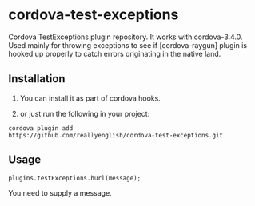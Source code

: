 # cordova-test-exceptions

Cordova TestExceptions plugin repository. It works with cordova-3.4.0.
Used mainly for throwing exceptions to see if [cordova-raygun] plugin
is hooked up properly to catch errors originating in the native land.

## Installation

1. You can install it as part of cordova hooks.

2. or just run the following in your project:

```
cordova plugin add
https://github.com/reallyenglish/cordova-test-exceptions.git
```

## Usage

```
plugins.testExceptions.hurl(message);
```

You need to supply a message.
